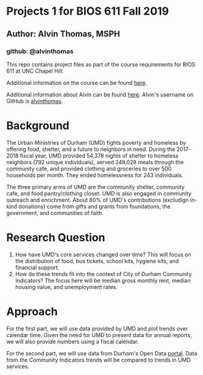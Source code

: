# Projects 1 for BIOS 611 Fall 2019
## Author: Alvin Thomas, MSPH
### github: @alvinthomas

This repo contains project files as part of the course requirements for BIOS 611 at UNC Chapel Hill.

Additional information on the course can be found [here](https://biodatascience.github.io/datasci611/).

Additional information about Alvin can be found [here](https://alvingthomas.com). Alvin's username on GitHub is [alvinthomas](https://github.com/alvinthomas).

# Background
The Urban Ministries of Durham (UMD) fights poverty and homeless by offering food, shelter, and a future to neighbors in need. During the 2017-2018 fiscal year, UMD provided 54,378 nights of shelter to homeless neighbors (792 unique individuals), served 248,028 meals through the community cafe, and provided clothing and groceries to over 500 households per month. They ended homelessness for 243 individuals.

The three primary arms of UMD are the community shelter, community cafe, and food pantry/clothing closet. UMD is also engaged in community outreach and enrichment. About 80% of UMD's contributions (excludign in-kind donations) come from gifts and grants from foundations, the government, and communities of faith.

# Research Question
1) How have UMD's core services changed over time? This will focus on the distribution of food, bus tickets, school kits, hygiene kits, and financial support.
2) How do these trends fit into the context of City of Durham Community Indicators? The focus here will be median gross monthly rent, median housing value, and unemployment rates.

# Approach

For the first part, we will use data provided by UMD and plot trends over calendar time. Given the need for UMD to present data for annual reports, we will also provide numbers using a fiscal calendar.

For the second part, we will use data from Durham's Open Data [portal](https://live-durhamnc.opendata.arcgis.com/pages/community-indicators). Data from the Community Indicators trends will be compared to trends in UMD services.
